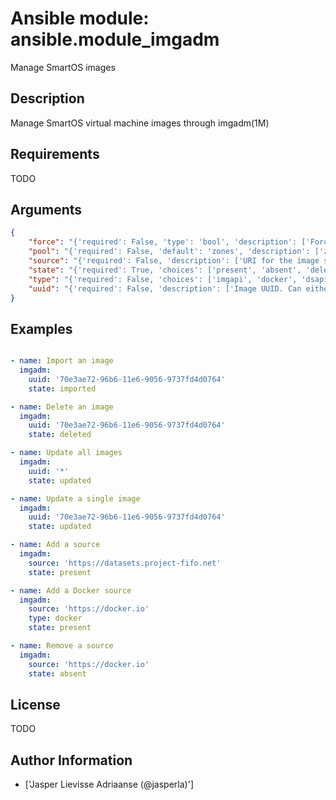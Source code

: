 # Ansible module: ansible.module_imgadm


Manage SmartOS images

## Description

Manage SmartOS virtual machine images through imgadm(1M)

## Requirements

TODO

## Arguments

``` json
{
    "force": "{'required': False, 'type': 'bool', 'description': ['Force a given operation (where supported by imgadm(1M)).']}",
    "pool": "{'required': False, 'default': 'zones', 'description': ['zpool to import to or delete images from.']}",
    "source": "{'required': False, 'description': ['URI for the image source.']}",
    "state": "{'required': True, 'choices': ['present', 'absent', 'deleted', 'imported', 'updated', 'vacuumed'], 'description': ['State the object operated on should be in. C(imported) is an alias for for C(present) and C(deleted) for C(absent). When set to C(vacuumed) and C(uuid) to C(*), it will remove all unused images.']}",
    "type": "{'required': False, 'choices': ['imgapi', 'docker', 'dsapi'], 'default': 'imgapi', 'description': ['Type for image sources.']}",
    "uuid": "{'required': False, 'description': ['Image UUID. Can either be a full UUID or C(*) for all images.']}",
}
```

## Examples


``` yaml

- name: Import an image
  imgadm:
    uuid: '70e3ae72-96b6-11e6-9056-9737fd4d0764'
    state: imported

- name: Delete an image
  imgadm:
    uuid: '70e3ae72-96b6-11e6-9056-9737fd4d0764'
    state: deleted

- name: Update all images
  imgadm:
    uuid: '*'
    state: updated

- name: Update a single image
  imgadm:
    uuid: '70e3ae72-96b6-11e6-9056-9737fd4d0764'
    state: updated

- name: Add a source
  imgadm:
    source: 'https://datasets.project-fifo.net'
    state: present

- name: Add a Docker source
  imgadm:
    source: 'https://docker.io'
    type: docker
    state: present

- name: Remove a source
  imgadm:
    source: 'https://docker.io'
    state: absent

```

## License

TODO

## Author Information
  - ['Jasper Lievisse Adriaanse (@jasperla)']
